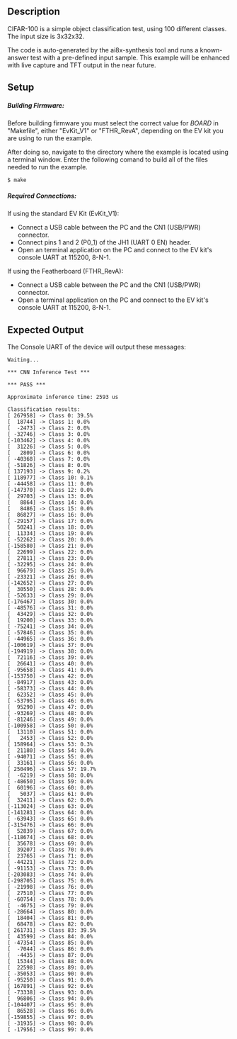 ## Description

CIFAR-100 is a simple object classification test, using 100 different classes. The input size is 3x32x32.

The code is auto-generated by the ai8x-synthesis tool and runs a known-answer
test with a pre-defined input sample. This example will be enhanced with live capture and TFT
output in the near future.

## Setup

##### Building Firmware:
Before building firmware you must select the correct value for _BOARD_  in "Makefile", either "EvKit\_V1" or "FTHR\_RevA", depending on the EV kit you are using to run the example.

After doing so, navigate to the directory where the example is located using a terminal window. Enter the following comand to build all of the files needed to run the example.

```
$ make
```

##### Required Connections:

If using the standard EV Kit (EvKit_V1):
-   Connect a USB cable between the PC and the CN1 (USB/PWR) connector.
-   Connect pins 1 and 2 (P0_1) of the JH1 (UART 0 EN) header.
-   Open an terminal application on the PC and connect to the EV kit's console UART at 115200, 8-N-1.

If using the Featherboard (FTHR_RevA):
-   Connect a USB cable between the PC and the CN1 (USB/PWR) connector.
-   Open a terminal application on the PC and connect to the EV kit's console UART at 115200, 8-N-1.

## Expected Output

The Console UART of the device will output these messages:

```
Waiting...

*** CNN Inference Test ***

*** PASS ***

Approximate inference time: 2593 us

Classification results:
[ 267958] -> Class 0: 39.5%
[  18744] -> Class 1: 0.0%
[  -2473] -> Class 2: 0.0%
[ -32746] -> Class 3: 0.0%
[-103462] -> Class 4: 0.0%
[  31226] -> Class 5: 0.0%
[   2809] -> Class 6: 0.0%
[ -40368] -> Class 7: 0.0%
[ -51826] -> Class 8: 0.0%
[ 137193] -> Class 9: 0.2%
[ 118977] -> Class 10: 0.1%
[ -44458] -> Class 11: 0.0%
[-147370] -> Class 12: 0.0%
[  29703] -> Class 13: 0.0%
[   8864] -> Class 14: 0.0%
[   8486] -> Class 15: 0.0%
[  86827] -> Class 16: 0.0%
[ -29157] -> Class 17: 0.0%
[  50241] -> Class 18: 0.0%
[  11334] -> Class 19: 0.0%
[ -52262] -> Class 20: 0.0%
[-158580] -> Class 21: 0.0%
[  22699] -> Class 22: 0.0%
[  27811] -> Class 23: 0.0%
[ -32295] -> Class 24: 0.0%
[  96679] -> Class 25: 0.0%
[ -23321] -> Class 26: 0.0%
[-142652] -> Class 27: 0.0%
[  30550] -> Class 28: 0.0%
[ -52633] -> Class 29: 0.0%
[-176467] -> Class 30: 0.0%
[ -48576] -> Class 31: 0.0%
[  43429] -> Class 32: 0.0%
[  19200] -> Class 33: 0.0%
[ -75241] -> Class 34: 0.0%
[ -57846] -> Class 35: 0.0%
[ -44965] -> Class 36: 0.0%
[-100619] -> Class 37: 0.0%
[-194919] -> Class 38: 0.0%
[  72116] -> Class 39: 0.0%
[  26641] -> Class 40: 0.0%
[ -95658] -> Class 41: 0.0%
[-153750] -> Class 42: 0.0%
[ -84917] -> Class 43: 0.0%
[ -58373] -> Class 44: 0.0%
[  62352] -> Class 45: 0.0%
[ -53795] -> Class 46: 0.0%
[  95290] -> Class 47: 0.0%
[ -93269] -> Class 48: 0.0%
[ -81246] -> Class 49: 0.0%
[-100958] -> Class 50: 0.0%
[  13110] -> Class 51: 0.0%
[   2453] -> Class 52: 0.0%
[ 158964] -> Class 53: 0.3%
[  21180] -> Class 54: 0.0%
[ -94071] -> Class 55: 0.0%
[  33161] -> Class 56: 0.0%
[ 250496] -> Class 57: 19.7%
[  -6219] -> Class 58: 0.0%
[ -48650] -> Class 59: 0.0%
[  60196] -> Class 60: 0.0%
[   5037] -> Class 61: 0.0%
[  32411] -> Class 62: 0.0%
[-113024] -> Class 63: 0.0%
[-141281] -> Class 64: 0.0%
[ -63943] -> Class 65: 0.0%
[-315476] -> Class 66: 0.0%
[  52839] -> Class 67: 0.0%
[-118674] -> Class 68: 0.0%
[  35678] -> Class 69: 0.0%
[  39207] -> Class 70: 0.0%
[  23765] -> Class 71: 0.0%
[ -44221] -> Class 72: 0.0%
[ -91153] -> Class 73: 0.0%
[-203083] -> Class 74: 0.0%
[-298705] -> Class 75: 0.0%
[ -21998] -> Class 76: 0.0%
[  27510] -> Class 77: 0.0%
[ -60754] -> Class 78: 0.0%
[  -4675] -> Class 79: 0.0%
[ -28664] -> Class 80: 0.0%
[  18404] -> Class 81: 0.0%
[  68478] -> Class 82: 0.0%
[ 261731] -> Class 83: 39.5%
[  43599] -> Class 84: 0.0%
[ -47354] -> Class 85: 0.0%
[  -7044] -> Class 86: 0.0%
[  -4435] -> Class 87: 0.0%
[  15344] -> Class 88: 0.0%
[  22598] -> Class 89: 0.0%
[ -35053] -> Class 90: 0.0%
[ -95250] -> Class 91: 0.0%
[ 167891] -> Class 92: 0.6%
[ -73338] -> Class 93: 0.0%
[  96806] -> Class 94: 0.0%
[-104407] -> Class 95: 0.0%
[  86528] -> Class 96: 0.0%
[-159855] -> Class 97: 0.0%
[ -31935] -> Class 98: 0.0%
[ -17956] -> Class 99: 0.0%
```

